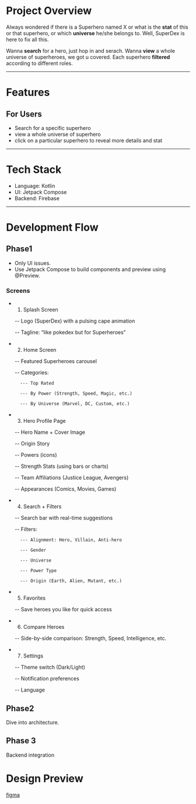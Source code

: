 # Project Overview

Always wondered if there is a Superhero named X or what is the **stat** of this or that superhero, or which **universe** he/she belongs to.
Well, SuperDex is here to fix all this.

Wanna **search** for a hero, just hop in and serach.
Wanna **view** a whole universe of superheroes, we got u covered.
Each superhero **filtered** according to different roles.

***

# Features
 ## For Users
  - Search for a specific superhero
  - view a whole universe of superhero
  - click on a particular superhero to reveal more details and stat
***
# Tech Stack
  - Language: Kotlin
  - UI: Jetpack Compose
  - Backend: Firebase

***
# Development Flow

## Phase1
- Only UI issues.
- Use Jetpack Compose to build components and preview using @Preview.

### Screens
- 1. Splash Screen

    -- Logo (SuperDex) with a pulsing cape animation

    -- Tagline: “like pokedex but for Superheroes”

- 2. Home Screen

   -- Featured Superheroes carousel

   -- Categories:

        --- Top Rated

        --- By Power (Strength, Speed, Magic, etc.)

        --- By Universe (Marvel, DC, Custom, etc.)

- 3. Hero Profile Page

   -- Hero Name + Cover Image

   -- Origin Story

   -- Powers (icons)

   -- Strength Stats (using bars or charts)

   -- Team Affiliations (Justice League, Avengers)

   -- Appearances (Comics, Movies, Games)

- 4. Search + Filters

   -- Search bar with real-time suggestions

   -- Filters:

        --- Alignment: Hero, Villain, Anti-hero

        --- Gender

        --- Universe

        --- Power Type

        --- Origin (Earth, Alien, Mutant, etc.)

- 5. Favorites

   -- Save heroes you like for quick access

- 6. Compare Heroes

   -- Side-by-side comparison: Strength, Speed, Intelligence, etc.

- 7. Settings

   -- Theme switch (Dark/Light)

   -- Notification preferences

   -- Language

## Phase2
Dive into architecture.

## Phase 3
Backend integration


# Design Preview
[figma]()
